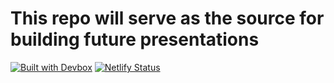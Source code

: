 # This repo will serve as the source for building future presentations

[![Built with Devbox](https://www.jetify.com/img/devbox/shield_galaxy.svg)](https://www.jetify.com/devbox/docs/contributor-quickstart/)
[![Netlify Status](https://api.netlify.com/api/v1/badges/8c4d4255-39f9-4441-8d48-d7be506cd43e/deploy-status)](https://app.netlify.com/sites/presentations-nfribeiro/deploys)

